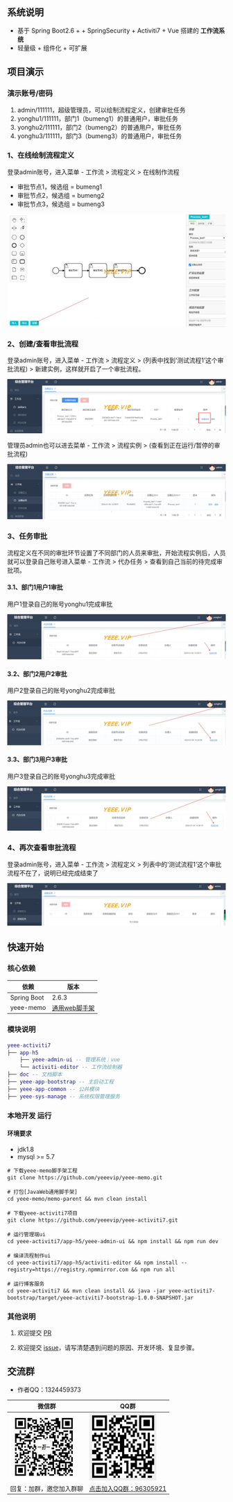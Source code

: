 
## 系统说明

- 基于 Spring Boot2.6 + + SpringSecurity + Activiti7 + Vue 搭建的 **工作流系统**
- 轻量级 + 组件化 + 可扩展

## 项目演示

### 演示账号/密码

1. admin/111111，超级管理员，可以绘制流程定义，创建审批任务
2. yonghu1/111111，部门1（bumeng1）的普通用户，审批任务
3. yonghu2/111111，部门2（bumeng2）的普通用户，审批任务
4. yonghu3/111111，部门3（bumeng3）的普通用户，审批任务

### 1、在线绘制流程定义

登录admin账号，进入菜单 - 工作流 > 流程定义 > 在线制作流程

- 审批节点1，候选组 = bumeng1
- 审批节点2，候选组 = bumeng2
- 审批节点3，候选组 = bumeng3

![](doc/activiti7/images/act-editor1.png)

### 2、创建/查看审批流程

登录admin账号，进入菜单 - 工作流 > 流程定义 > (列表中找到‘测试流程1’这个审批流程) > 新建实例，这样就开启了一个审批流程。

![](doc/activiti7/images/act-manage1.png)

管理员admin也可以进去菜单 - 工作流 > 流程实例 > (查看到正在运行/暂停的审批流程)

![](doc/activiti7/images/act-manage2.png)

### 3、任务审批

流程定义在不同的审批环节设置了不同部门的人员来审批，开始流程实例后，人员就可以登录自己账号进入菜单 - 工作流 > 代办任务 > 查看到自己当前的待完成审批项。

#### 3.1、部门1用户1审批

用户1登录自己的账号yonghu1完成审批

![](doc/activiti7/images/act-manage3.png)

#### 3.2、部门2用户2审批

用户2登录自己的账号yonghu2完成审批

![](doc/activiti7/images/act-manage4.png)

#### 3.3、部门3用户3审批

用户3登录自己的账号yonghu3完成审批

![](doc/activiti7/images/act-manage5.png)

### 4、再次查看审批流程

登录admin账号，进入菜单 - 工作流 > 流程定义 > 列表中的‘测试流程1’这个审批流程不在了，说明已经完成结束了

![](doc/activiti7/images/act-manage6.png)

## 快速开始

### 核心依赖

| 依赖                          | 版本                                                   |
|-----------------------------|------------------------------------------------------|
| Spring Boot                 | 2.6.3                                                |
| yeee-memo                   | [通用web脚手架](https://gitee.com/yeeevip/yeee-memo.git) |

### 模块说明

```lua
yeee-activiti7
├── app-h5
    ├── yeee-admin-ui -- 管理系统｜vue
    └── activiti-editor -- 工作流绘制器
├── doc -- 文档脚本
├── yeee-app-bootstrap -- 主启动工程
├── yeee-app-common -- 公共模块
├── yeee-sys-manage -- 系统权限管理服务
```

### 本地开发 运行

#### 环境要求

- jdk1.8
- mysql >= 5.7

```
# 下载yeee-memo脚手架工程
git clone https://github.com/yeeevip/yeee-memo.git

# 打包[JavaWeb通用脚手架]
cd yeee-memo/memo-parent && mvn clean install

# 下载yeee-activiti7项目
git clone https://github.com/yeeevip/yeee-activiti7.git

# 运行管理端ui
cd yeee-activiti7/app-h5/yeee-admin-ui && npm install && npm run dev

# 编译流程制作ui
cd yeee-activiti7/app-h5/activiti-editor && npm install --registry=https://registry.npmmirror.com && npm run all

# 运行博客服务
cd yeee-activiti7 && mvn clean install && java -jar yeee-activiti7-bootstrap/target/yeee-activiti7-bootstrap-1.0.0-SNAPSHOT.jar
```

### 其他说明

1. 欢迎提交 [PR](https://www.yeee.vip)

2. 欢迎提交 [issue](https://gitee.com/yeeevip/yeee-blog/issues)，请写清楚遇到问题的原因、开发环境、复显步骤。

## 交流群

- 作者QQ：1324459373

| 微信群                             | QQ群                                                                           |
|---------------------------------|-------------------------------------------------------------------------------|
| ![作者微信](doc/yeee/images/yeee_wp.jpg) | ![](doc/yeee/images/yeee-memo-qq.jpg)                                              |
| 回复：加群，邀您加入群聊                    | <a href="https://qm.qq.com/q/oLSCm1Ksjm" target="_blank">点击加入QQ群：96305921</a> |

